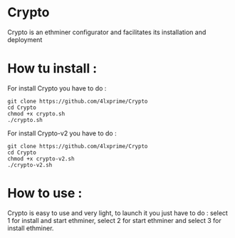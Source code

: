 # Crypto
Crypto is an ethminer configurator and facilitates its installation and deployment 
# How tu install :
For install Crypto you have to do :
```
git clone https://github.com/4lxprime/Crypto
cd Crypto 
chmod +x crypto.sh
./crypto.sh
```
For install Crypto-v2 you have to do :
```
git clone https://github.com/4lxprime/Crypto
cd Crypto 
chmod +x crypto-v2.sh
./crypto-v2.sh
```
# How to use :
Crypto is easy to use and very light, to launch it you just have to do : 
select 1 for install and start ethminer, select 2 for start ethminer and select 3 for install ethminer.
